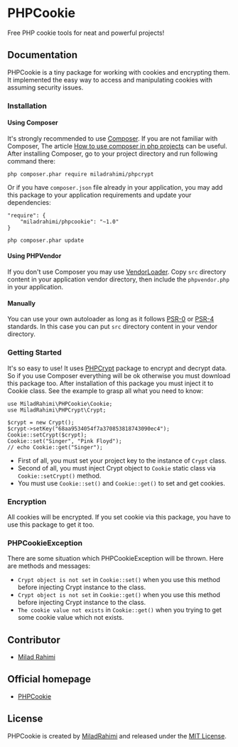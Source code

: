 # PHPCookie
Free PHP cookie tools for neat and powerful projects!


## Documentation
PHPCookie is a tiny package for working with cookies and encrypting them.
It implemented the easy way to access and manipulating cookies with assuming security issues.

### Installation
#### Using Composer
It's strongly recommended to use [Composer](http://getcomposer.org).
If you are not familiar with Composer, The article
[How to use composer in php projects](http://www.miladrahimi.com/blog/2015/04/12/how-to-use-composer-in-php-projects)
can be useful.
After installing Composer, go to your project directory and run following command there:
```
php composer.phar require miladrahimi/phpcrypt
```
Or if you have `composer.json` file already in your application,
you may add this package to your application requirements
and update your dependencies:
```
"require": {
    "miladrahimi/phpcookie": "~1.0"
}
```
```
php composer.phar update
```
#### Using PHPVendor
If you don't use Composer you may use [VendorLoader](https://github.com/miladrahimi/phpvendor).
Copy `src` directory content in your application vendor directory,
then include the `phpvendor.php` in your application.
#### Manually
You can use your own autoloader as long as it follows [PSR-0](http://www.php-fig.org/psr/psr-0) or
[PSR-4](http://www.php-fig.org/psr/psr-4) standards.
In this case you can put `src` directory content in your vendor directory.

### Getting Started
It's so easy to use!
It uses [PHPCrypt](https://github.com/miladrahimi/phpcrypt) package to encrypt and decrypt data.
So if you use Composer everything will be ok otherwise you must download this package too.
After installation of this package you must inject it to Cookie class.
See the example to grasp all what you need to know:
```
use MiladRahimi\PHPCookie\Cookie;
use MiladRahimi\PHPCrypt\Crypt;

$crypt = new Crypt();
$crypt->setKey("68aa9534054f7a370853818743090ec4");
Cookie::setCrypt($crypt);
Cookie::set("Singer", "Pink Floyd");
// echo Cookie::get("Singer");
```
*   First of all, you must set your project key to the instance of `Crypt` class.
*   Second of all, you must inject Crypt object to `Cookie` static class via `Cookie::setCrypt()` method.
*   You must use `Cookie::set()` and `Cookie::get()` to set and get cookies.

### Encryption
All cookies will be encrypted.
If you set cookie via this package, you have to use this package to get it too.

### PHPCookieException
There are some situation which PHPCookieException will be thrown.
Here are methods and messages:
*   `Crypt object is not set` in `Cookie::set()` when you use this method before injecting Crypt instance to the class.
*   `Crypt object is not set` in `Cookie::get()` when you use this method before injecting Crypt instance to the class.
*   `The cookie value not exists` in `Cookie::get()` when you trying to get some cookie value which not exists.

## Contributor
*	[Milad Rahimi](http://miladrahimi.com)

## Official homepage
*   [PHPCookie](http://miladrahimi.github.io/phpcookie)

## License
PHPCookie is created by [MiladRahimi](http://miladrahimi.com)
and released under the [MIT License](http://opensource.org/licenses/mit-license.php).
